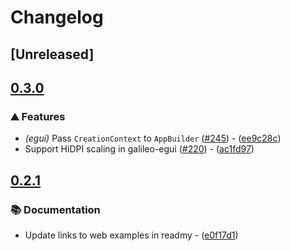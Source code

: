 # Changelog

## [Unreleased]

## [0.3.0](https://github.com/Maximkaaa/galileo/compare/galileo-mvt-v0.2.1...galileo-mvt-v0.3.0)

### ⛰️ Features


- *(egui)* Pass `CreationContext` to `AppBuilder` ([#245](https://github.com/Maximkaaa/galileo/pull/245)) - ([ee9c28c](https://github.com/Maximkaaa/galileo/commit/ee9c28cf489dd391b42ba302fca69e1a7755ead1))
- Support HiDPI scaling in galileo-egui ([#220](https://github.com/Maximkaaa/galileo/pull/220)) - ([ac1fd97](https://github.com/Maximkaaa/galileo/commit/ac1fd97215ac2aedbc10df2f4f87511c319d7917))


## [0.2.1](https://github.com/Maximkaaa/galileo/compare/galileo-mvt-v0.2.0...galileo-mvt-v0.2.1)

### 📚 Documentation


- Update links to web examples in readmy - ([e0f17d1](https://github.com/Maximkaaa/galileo/commit/e0f17d1f2ae229a3d4eafe561baeba99cfed69b9))

